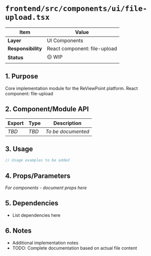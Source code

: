 # `frontend/src/components/ui/file-upload.tsx`

| Item               | Value                                                              |
| ------------------ | ------------------------------------------------------------------ |
| **Layer**          | UI Components                                                           |
| **Responsibility** | React component: file-upload                                                   |
| **Status**         | 🟡 WIP                                                            |

## 1. Purpose

Core implementation module for the ReViewPoint platform. React component: file-upload

## 2. Component/Module API

| Export       | Type     | Description            |
| ------------ | -------- | ---------------------- |
| *TBD*        | *TBD*    | *To be documented*     |

## 3. Usage

```typescript
// Usage examples to be added
```

## 4. Props/Parameters

*For components - document props here*

## 5. Dependencies

- List dependencies here

## 6. Notes

- Additional implementation notes
- TODO: Complete documentation based on actual file content

